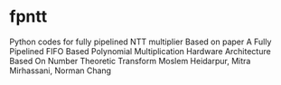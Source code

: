 # fpntt
Python codes for fully pipelined NTT multiplier
Based on paper
A Fully Pipelined FIFO Based Polynomial Multiplication Hardware Architecture Based On Number Theoretic Transform
Moslem Heidarpur, Mitra Mirhassani, Norman Chang
